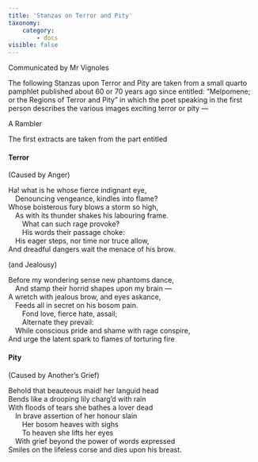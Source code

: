 ```yaml
---
title: 'Stanzas on Terror and Pity'
taxonomy:
    category:
        - docs
visible: false
---
```


<div class="author">Communicated by Mr Vignoles</div>

The following Stanzas upon Terror and Pity are taken from a small quarto pamphlet published about 60 or 70 years ago since entitled: “Melpomene; or the Regions of Terror and Pity” in which the poet speaking in the first person describes the various images exciting terror or pity —

A Rambler

The first extracts are taken from the part entitled

#### Terror

(Caused by Anger)

Ha! what is he whose fierce indignant eye,  
&emsp;Denouncing vengeance, kindles into flame?  
Whose boisterous fury blows a storm so high,  
&emsp;As with its thunder shakes his labouring frame.  
&emsp;&emsp;What can such rage provoke?  
&emsp;&emsp;His words their passage choke:  
&emsp;His eager steps, nor time nor truce allow,  
And dreadful dangers wait the menace of his brow.

(and Jealousy)

Before my wondering sense new phantoms dance,  
&emsp;And stamp their horrid shapes upon my brain —  
A wretch with jealous brow, and eyes askance,  
&emsp;Feeds all in secret on his bosom pain.  
&emsp;&emsp;Fond love, fierce hate, assail;  
&emsp;&emsp;Alternate they prevail:  
&emsp;While conscious pride and shame with rage conspire,  
And urge the latent spark to flames of torturing fire

#### Pity

(Caused by Another’s Grief)

Behold that beauteous maid! her languid head  
Bends like a drooping lily charg’d with rain  
With floods of tears she bathes a lover dead  
&emsp;In brave assertion of her honour slain  
&emsp;&emsp;Her bosom heaves with sighs  
&emsp;&emsp;To heaven she lifts her eyes  
&emsp;With grief beyond the power of words expressed  
Smiles on the lifeless corse and dies upon his breast.